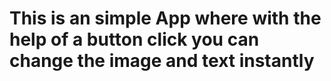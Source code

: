 # This is an simple App where with the help of a button click you can change the image and text instantly
